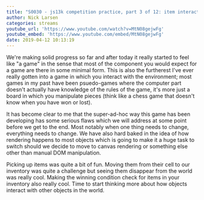 ```yaml
---
title: "S0030 - js13k competition practice, part 3 of 12: item interactions, inventory and a win condition"
author: Nick Larsen
categories: streams
youtube_url: 'https://www.youtube.com/watch?v=MtN08gejwFg'
youtube_embed: 'https://www.youtube.com/embed/MtN08gejwFg'
date: 2019-04-12 10:13:19
---
```


We're making solid progress so far and after today it really started to feel like "a game" in the sense that most of the component you would expect for a game are there in some minimal form.  This is also the furtherest I've ever really gotten into a game in which you interact with the environment; most games in my past have been psuedo-games where the computer part doesn't actually have knowledge of the rules of the game, it's more just a board in which you manipulate pieces (think like a chess game that doesn't know when you have won or lost).

It has become clear to me that the super-ad-hoc way this game has been developing has some serious flaws which we will address at some point before we get to the end.  Most notably when one thing needs to change, everything needs to change.  We have also hard baked in the idea of how rendering happens to most objects which is going to make it a huge task to switch should we decide to move to canvas rendering or something else other than manual DOM manipulation.

Picking up items was quite a bit of fun.  Moving them from their cell to our inventory was quite a challenge but seeing them disappear from the world was really cool.  Making the winning condition check for items in your inventory also really cool.  Time to start thinking more about how objects interact with other objects in the world.